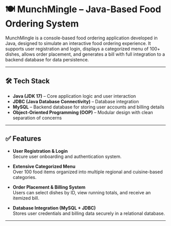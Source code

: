 # 🍽️ MunchMingle – Java-Based Food Ordering System

MunchMingle is a console-based food ordering application developed in Java, designed to simulate an interactive food ordering experience. It supports user registration and login, displays a categorized menu of 100+ dishes, allows order placement, and generates a bill with full integration to a backend database for data persistence.

---

## 🛠️ Tech Stack

- **Java (JDK 17)** – Core application logic and user interaction
- **JDBC (Java Database Connectivity)** – Database integration
- **MySQL** – Backend database for storing user accounts and billing details
- **Object-Oriented Programming (OOP)** – Modular design with clean separation of concerns

---

## ✅ Features

- **User Registration & Login**  
  Secure user onboarding and authentication system.

- **Extensive Categorized Menu**  
  Over 100 food items organized into multiple regional and cuisine-based categories.

- **Order Placement & Billing System**  
  Users can select dishes by ID, view running totals, and receive an itemized bill.

- **Database Integration (MySQL + JDBC)**  
  Stores user credentials and billing data securely in a relational database.
---
